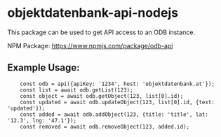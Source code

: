 # objektdatenbank-api-nodejs

This package can be used to get API access to an ODB instance.

NPM Package: https://www.npmjs.com/package/odb-api

## Example Usage:

```
    const odb = api({apiKey: '1234', host: 'objektdatenbank.at'});
    const list = await odb.getList(123);
    const object = await odb.getObject(123, list[0].id);
    const updated = await odb.updateObject(123, list[0].id, {text: 'updated'});
    const added = await odb.addObject(123, {title: 'title', lat: '12.3', lng: '47.1'});
    const removed = await odb.removeObject(123, added.id);
```
